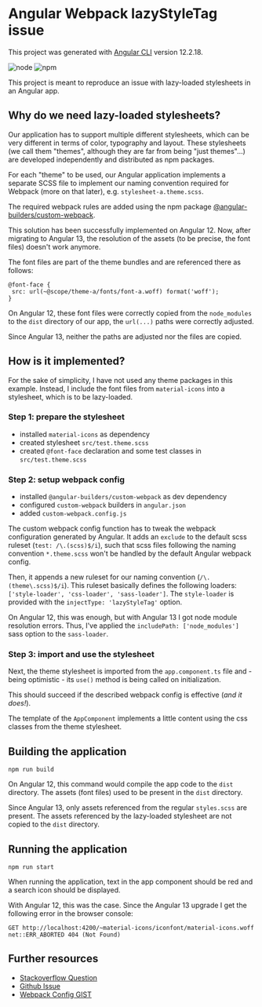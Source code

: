 # Angular Webpack lazyStyleTag issue

This project was generated with [Angular CLI](https://github.com/angular/angular-cli) version 12.2.18.

![node](https://img.shields.io/badge/node-%5E14.20.1-brightgreen)
![npm](https://img.shields.io/badge/npm-%5E6.14.17-blue)

This project is meant to reproduce an issue with lazy-loaded stylesheets in an Angular app.

## Why do we need lazy-loaded stylesheets?

Our application has to support multiple different stylesheets,
which can be very different in terms of color, typography and layout.
These stylesheets (we call them "themes", although they are far from being "just themes"...)
are developed independently and distributed as npm packages.

For each "theme" to be used, our Angular application implements a separate SCSS file
to implement our naming convention required for Webpack (more on that later),
e.g. `stylesheet-a.theme.scss`.

The required webpack rules are added using the npm package
[@angular-builders/custom-webpack](https://www.npmjs.com/package/@angular-builders/custom-webpack/v/13.1.0).

This solution has been successfully implemented on Angular 12.
Now, after migrating to Angular 13, the resolution of the assets
(to be precise, the font files) doesn't work anymore.

The font files are part of the theme bundles and are referenced there as follows:
```
@font-face {
 src: url(~@scope/theme-a/fonts/font-a.woff) format('woff');
}
```

On Angular 12, these font files were correctly copied from the `node_modules`
to the `dist` directory of our app, the `url(...)` paths were correctly adjusted.

Since Angular 13, neither the paths are adjusted nor the files are copied.

## How is it implemented?

For the sake of simplicity, I have not used any theme packages in this example.
Instead, I include the font files from `material-icons` into a stylesheet,
which is to be lazy-loaded.

### Step 1: prepare the stylesheet

- installed `material-icons` as dependency
- created stylesheet `src/test.theme.scss`
- created `@font-face` declaration and some test classes in `src/test.theme.scss`

### Step 2: setup webpack config

- installed `@angular-builders/custom-webpack` as dev dependency
- configured `custom-webpack` builders in `angular.json`
- added `custom-webpack.config.js`

The custom webpack config function has to tweak the webpack configuration
generated by Angular. It adds an `exclude` to the default scss ruleset (`test: /\.(scss)$/i`),
such that scss files following the naming convention `*.theme.scss` won't be handled
by the default Angular webpack config.

Then, it appends a new ruleset for our naming convention (`/\.(theme\.scss)$/i`).
This ruleset basically defines the following loaders: `['style-loader', 'css-loader', 'sass-loader']`.
The `style-loader` is provided with the `injectType: 'lazyStyleTag'` option.

On Angular 12, this was enough, but with Angular 13 I got node module resolution errors.
Thus, I've applied the `includePath: ['node_modules']` sass option to the `sass-loader`.

### Step 3: import and use the stylesheet

Next, the theme stylesheet is imported from the `app.component.ts` file
and - being optimistic - its `use()` method is being called on initialization.

This should succeed if the described webpack config is effective (_and it does!_).

The template of the `AppComponent` implements a little content using the css classes
from the theme stylesheet.

## Building the application

```
npm run build
```

On Angular 12, this command would compile the app code to the `dist` directory.
The assets (font files) used to be present in the `dist` directory.

Since Angular 13, only assets referenced from the regular `styles.scss` are present.
The assets referenced by the lazy-loaded stylesheet are not copied to
the `dist` directory.

## Running the application

```
npm run start
```

When running the application, text in the app component should be red and a search
icon should be displayed.

With Angular 12, this was the case. Since the Angular 13 upgrade
I get the following error in the browser console:
```
GET http://localhost:4200/~material-icons/iconfont/material-icons.woff net::ERR_ABORTED 404 (Not Found)
```

## Further resources

- [Stackoverflow Question](https://stackoverflow.com/questions/74234161/webpack-lazystyletag-configuration-wont-copy-fonts-after-upgrade-to-angular-1)
- [Github Issue](https://github.com/webpack-contrib/style-loader/issues/584)
- [Webpack Config GIST](https://gist.github.com/rb-mwindh/65f83437bd5c66812cb8c0b5ef670495#file-custom-webpack-config-json)
